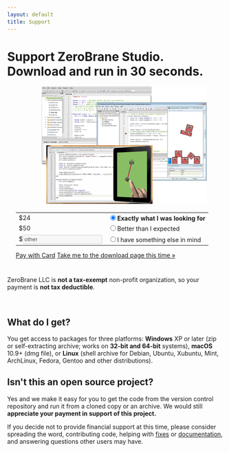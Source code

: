 ```yaml
---
layout: default
title: Support
---
```


# Support ZeroBrane Studio. Download and run in 30 seconds.

<div><img id="support-screenshot" style="float: right; margin: 0px 40px 20px 0px" src="images/lua-ide-benefits-screenshot.png" /></div>
<form action="#" id="PayForm" name="PayForm" style="margin: 40px 0px 40px 20px">
 <table class="payment" id="payment-options">
  <tr><td class="amount">$24</td><td class="description"><input name="payment" id="amount24" checked="checked" value="24" type="radio" /><label for="amount24"><strong>Exactly what I was looking for</strong></label></td></tr>
  <tr><td class="amount">$50</td><td class="description"><input name="payment" id="amount50" value="50" type="radio" /><label for="amount50">Better than I expected</label></td></tr>
  <tr><td class="amount">$<input disabled="disabled" type="text" value="other" id="amountValue" /></td><td class="description"><input name="payment" id="amountOther" value="" type="radio" /><label for="amountOther">I have something else in mind</label></td></tr>
 </table>
 <div id="next-step">
  <span class="gh-btn"><a class="button" id="pay-with-card-button" href="#">Pay with Card</a></span>
  <a href="download?not-this-time" id="no-payment-text">Take me to the download page this time &#187;</a>
 </div>
</form>

ZeroBrane LLC is **not a tax-exempt** non-profit organization, so your payment is **not tax deductible**.

<div class="separator">&nbsp;</div>

## What do I get?
You get access to packages for three platforms:
**Windows** XP or later (zip or self-extracting archive; works on **32-bit and 64-bit** systems),
**macOS** 10.9+ (dmg file), or
**Linux** (shell archive for Debian, Ubuntu, Xubuntu, Mint, ArchLinux, Fedora, Gentoo and other distributions).

## Isn't this an open source project?
Yes and we make it easy for you to get the code from the version control repository and
run it from a cloned copy or an archive.
We would still **appreciate your payment in support of this project.**

If you decide not to provide financial support at this time, please consider spreading the word,
contributing code, helping with [fixes](https://github.com/pkulchenko/ZeroBraneStudio/issues)
or [documentation](documentation), and answering questions other users may have.
